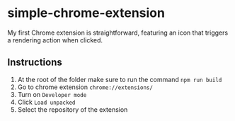 # simple-chrome-extension

My first Chrome extension is straightforward, featuring an icon that triggers a rendering action when clicked.

## Instructions

1. At the root of the folder make sure to run the command `npm run build`
2. Go to chrome extension `chrome://extensions/`
3. Turn on `Developer mode`
4. Click `Load unpacked`
5. Select the repository of the extension